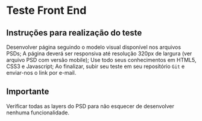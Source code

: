 # Teste Front End

## Instruções para realização do teste

Desenvolver página seguindo o modelo visual disponível nos arquivos PSDs;
A página deverá ser responsiva até resolução 320px de largura (ver arquivo PSD com versão mobile);
Use todo seus conhecimentos em HTML5, CSS3 e Javascript;
Ao finalizar, subir seu teste em seu repositório `Git` e enviar-nos o link por e-mail.

## Importante

Verificar todas as layers do PSD para não esquecer de desenvolver nenhuma funcionalidade.
